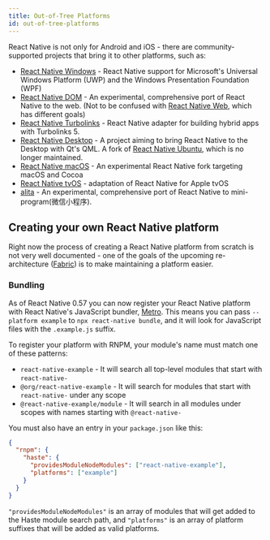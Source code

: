 ```yaml
---
title: Out-of-Tree Platforms
id: out-of-tree-platforms
---
```


React Native is not only for Android and iOS - there are community-supported projects that bring it to other platforms, such as:

- [React Native Windows](https://github.com/Microsoft/react-native-windows) - React Native support for Microsoft's Universal Windows Platform (UWP) and the Windows Presentation Foundation (WPF)
- [React Native DOM](https://github.com/vincentriemer/react-native-dom) - An experimental, comprehensive port of React Native to the web. (Not to be confused with [React Native Web](https://github.com/necolas/react-native-web), which has different goals)
- [React Native Turbolinks](https://github.com/lazaronixon/react-native-turbolinks) - React Native adapter for building hybrid apps with Turbolinks 5.
- [React Native Desktop](https://github.com/status-im/react-native-desktop) - A project aiming to bring React Native to the Desktop with Qt's QML. A fork of [React Native Ubuntu](https://github.com/CanonicalLtd/react-native/), which is no longer maintained.
- [React Native macOS](https://github.com/ptmt/react-native-macos) - An experimental React Native fork targeting macOS and Cocoa
- [React Native tvOS](https://github.com/react-native-community/react-native-tvos) - adaptation of React Native for Apple tvOS
- [alita](https://github.com/areslabs/alita) - An experimental, comprehensive port of React Native to mini-program(微信小程序).

## Creating your own React Native platform

Right now the process of creating a React Native platform from scratch is not very well documented - one of the goals of the upcoming re-architecture ([Fabric](/blog/2018/06/14/state-of-react-native-2018)) is to make maintaining a platform easier.

### Bundling

As of React Native 0.57 you can now register your React Native platform with React Native's JavaScript bundler, [Metro](https://facebook.github.io/metro/). This means you can pass `--platform example` to `npx react-native bundle`, and it will look for JavaScript files with the `.example.js` suffix.

To register your platform with RNPM, your module's name must match one of these patterns:

- `react-native-example` - It will search all top-level modules that start with `react-native-`
- `@org/react-native-example` - It will search for modules that start with `react-native-` under any scope
- `@react-native-example/module` - It will search in all modules under scopes with names starting with `@react-native-`

You must also have an entry in your `package.json` like this:

```json
{
  "rnpm": {
    "haste": {
      "providesModuleNodeModules": ["react-native-example"],
      "platforms": ["example"]
    }
  }
}
```

`"providesModuleNodeModules"` is an array of modules that will get added to the Haste module search path, and `"platforms"` is an array of platform suffixes that will be added as valid platforms.
